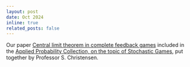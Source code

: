 ```yaml
---
layout: post
date: Oct 2024
inline: true
related_posts: false
---
```


Our paper <a href="https://www.cambridge.org/core/journals/journal-of-applied-probability/article/central-limit-theorem-in-complete-feedback-games/37DFFBA6505CDA0675B632CBAA55677A">Central limit theorem in complete feedback games</a> included in the <a href="https://www.cambridge.org/core/journals/journal-of-applied-probability/collections/october-2024-stochastic-games">Applied Probability Collection, on the topic of Stochastic Games</a>, put together by Professor S. Christensen.
